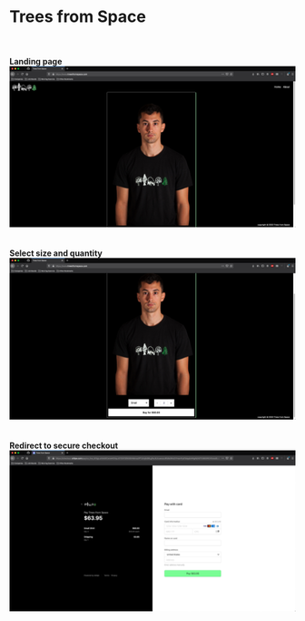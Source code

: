 <h1>Trees from Space</h1>
<br>
<br>
<b>Landing page</b>
<br>
<div align="center">
   <img src = "website/static/images/readme/first.png">
</div>
<br>
<br>
<b>Select size and quantity</b>
<br>
<div align="center">
   <img src = "website/static/images/readme/second.png">
</div>
<br>
<br>
<b>Redirect to secure checkout</b>
<br>
<div align="center">
   <img src = "website/static/images/readme/third.png">
</div>
